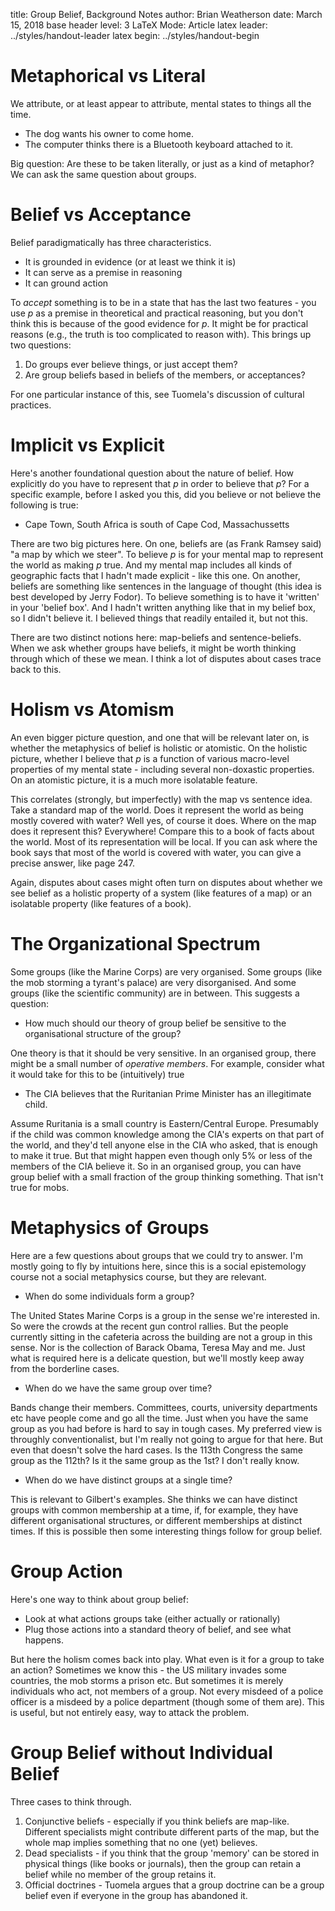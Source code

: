 title:              Group Belief, Background Notes
author:             Brian Weatherson
date:               March 15, 2018
base header level:	3
LaTeX Mode:          Article
latex leader:         ../styles/handout-leader
latex begin:         ../styles/handout-begin

# Metaphorical vs Literal

We attribute, or at least appear to attribute, mental states to things all the time.

* The dog wants his owner to come home.
* The computer thinks there is a Bluetooth keyboard attached to it.

Big question: Are these to be taken literally, or just as a kind of metaphor? We can ask the same question about groups.

# Belief vs Acceptance

Belief paradigmatically has three characteristics.

* It is grounded in evidence (or at least we think it is)
* It can serve as a premise in reasoning
* It can ground action

To _accept_ something is to be in a state that has the last two features - you use _p_ as a premise in theoretical and practical reasoning, but you don't think this is because of the good evidence for _p_. It might be for practical reasons (e.g., the truth is too complicated to reason with). This brings up two questions:

1. Do groups ever believe things, or just accept them?
2. Are group beliefs based in beliefs of the members, or acceptances?

For one particular instance of this, see Tuomela's discussion of cultural practices.

# Implicit vs Explicit

Here's another foundational question about the nature of belief. How explicitly do you have to represent that _p_ in order to believe that _p_? For a specific example, before I asked you this, did you believe or not believe the following is true:

* Cape Town, South Africa is south of Cape Cod, Massachussetts

There are two big pictures here. On one, beliefs are (as Frank Ramsey said) "a map by which we steer". To believe _p_ is for your mental map to represent the world as making _p_ true. And my mental map includes all kinds of geographic facts that I hadn't made explicit - like this one. On another, beliefs are something like sentences in the language of thought (this idea is best developed by Jerry Fodor). To believe something is to have it 'written' in your 'belief box'. And I hadn't written anything like that in my belief box, so I didn't believe it. I believed things that readily entailed it, but not this.

There are two distinct notions here: map-beliefs and sentence-beliefs. When we ask whether groups have beliefs, it might be worth thinking through which of these we mean. I think a lot of disputes about cases trace back to this.

# Holism vs Atomism

An even bigger picture question, and one that will be relevant later on, is whether the metaphysics of belief is holistic or atomistic. On the holistic picture, whether I believe that _p_ is a function of various macro-level properties of my mental state - including several non-doxastic properties. On an atomistic picture, it is a much more isolatable feature.

This correlates (strongly, but imperfectly) with the map vs sentence idea. Take a standard map of the world. Does it represent the world as being mostly covered with water? Well yes, of course it does. Where on the map does it represent this? Everywhere! Compare this to a book of facts about the world. Most of its representation will be local. If you can ask where the book says that most of the world is covered with water, you can give a precise answer, like page 247. 

Again, disputes about cases might often turn on disputes about whether we see belief as a holistic property of a system (like features of a map) or an isolatable property (like features of a book).

# The Organizational Spectrum

Some groups (like the Marine Corps) are very organised. Some groups (like the mob storming a tyrant's palace) are very disorganised. And some groups (like the scientific community) are in between. This suggests a question:

* How much should our theory of group belief be sensitive to the organisational structure of the group?

One theory is that it should be very sensitive. In an organised group, there might be a small number of _operative members_. For example, consider what it would take for this to be (intuitively) true

* The CIA believes that the Ruritanian Prime Minister has an illegitimate child.

Assume Ruritania is a small country is Eastern/Central Europe. Presumably if the child was common knowledge among the CIA's experts on that part of the world, and they'd tell anyone else in the CIA who asked, that is enough to make it true. But that might happen even though only 5% or less of the members of the CIA believe it. So in an organised group, you can have group belief with a small fraction of the group thinking something. That isn't true for mobs.

# Metaphysics of Groups

Here are a few questions about groups that we could try to answer. I'm mostly going to fly by intuitions here, since this is a social epistemology course not a social metaphysics course, but they are relevant.

* When do some individuals form a group?

The United States Marine Corps is a group in the sense we're interested in. So were the crowds at the recent gun control rallies. But the people currently sitting in the cafeteria across the building are not a group in this sense. Nor is the collection of Barack Obama, Teresa May and me. Just what is required here is a delicate question, but we'll mostly keep away from the borderline cases.

* When do we have the same group over time?

Bands change their members. Committees, courts, university departments etc have people come and go all the time. Just when you have the same group as you had before is hard to say in tough cases. My preferred view is throughly conventionalist, but I'm really not going to argue for that here. But even that doesn't solve the hard cases. Is the 113th Congress the same group as the 112th? Is it the same group as the 1st? I don't really know.

* When do we have distinct groups at a single time?

This is relevant to Gilbert's examples. She thinks we can have distinct groups with common membership at a time, if, for example, they have different organisational structures, or different memberships at distinct times. If this is possible then some interesting things follow for group belief.

# Group Action

Here's one way to think about group belief:

* Look at what actions groups take (either actually or rationally)
* Plug those actions into a standard theory of belief, and see what happens.

But here the holism comes back into play. What even is it for a group to take an action? Sometimes we know this - the US military invades some countries, the mob storms a prison etc. But sometimes it is merely individuals who act, not members of a group. Not every misdeed of a police officer is a misdeed by a police department (though some of them are). This is useful, but not entirely easy, way to attack the problem.

# Group Belief without Individual Belief

Three cases to think through.

1. Conjunctive beliefs - especially if you think beliefs are map-like. Different specialists might contribute different parts of the map, but the whole map implies something that no one (yet) believes.
2. Dead specialists - if you think that the group 'memory' can be stored in physical things (like books or journals), then the group can retain a belief while no member of the group retains it.
3. Official doctrines - Tuomela argues that a group doctrine can be a group belief even if everyone in the group has abandoned it.